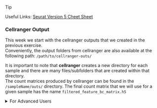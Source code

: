 > [!Tip]
Useful Links:
[Seurat Version 5 Cheet Sheet](https://satijalab.org/seurat/articles/essential_commands)


### Cellranger Output

This week we start with the cellranger outputs that we created in the previous exercise. <br>
Conveniently, the output folders from cellranger are also available at the following path: `/path/to/cellranger-outs/`

It is important to note that **cellranger** creates a new directory for each sample and there are many files/subfolders that are created within that directory. <br>
The count matrices produced by cellranger can be found in the `/sampleName/outs/` directory. The final count matrix that we will use for a given sample has the name `filtered_feature_bc_matrix.h5`













<details>
  <summary> For Advanced Users </summary>
  Text1 <br>
  Text2
</details>
